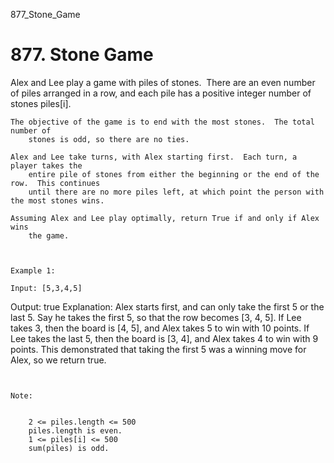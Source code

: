 877_Stone_Game
# 877. Stone Game

Alex and Lee play a game with piles of stones.  There are an even number of piles
        arranged in a row, and each pile has a positive integer number of stones
        piles[i].

    The objective of the game is to end with the most stones.  The total number of
        stones is odd, so there are no ties.

    Alex and Lee take turns, with Alex starting first.  Each turn, a player takes the
        entire pile of stones from either the beginning or the end of the row.  This continues
        until there are no more piles left, at which point the person with the most stones wins.

    Assuming Alex and Lee play optimally, return True if and only if Alex wins
        the game.

     

    Example 1:

    Input: [5,3,4,5]
Output: true
Explanation: 
Alex starts first, and can only take the first 5 or the last 5.
Say he takes the first 5, so that the row becomes [3, 4, 5].
If Lee takes 3, then the board is [4, 5], and Alex takes 5 to win with 10 points.
If Lee takes the last 5, then the board is [3, 4], and Alex takes 4 to win with 9 points.
This demonstrated that taking the first 5 was a winning move for Alex, so we return true.

     

    Note:

    
        2 <= piles.length <= 500
        piles.length is even.
        1 <= piles[i] <= 500
        sum(piles) is odd.